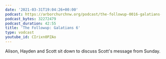 ```yaml
---
date: '2021-03-31T19:04:26+00:00'
podcast: https://arborchurchnw.org/podcast/the-followup-0016-galatians-6.m4a
podcast_bytes: 32272479
podcast_duration: 42:55
title: 'The Followup: Galatians 6'
type: vodcast
youtube_id: CIrixn0PZAo
---
```


Alison, Hayden and Scott sit down to discuss Scott's message from Sunday.